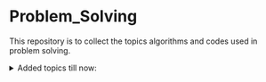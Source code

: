 # Problem_Solving
This repository is to collect the topics algorithms and codes used in problem solving.
<details>
  
 <summary>Added topics till now:</summary>
 
|no|   Topic      |
|--:|-------------|
| 1 |Binary Search |
|2 | Number theory |
|3| DFS |
</details>
